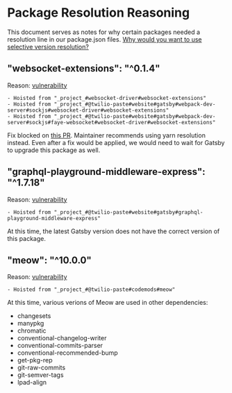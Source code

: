 # Package Resolution Reasoning

This document serves as notes for why certain packages needed a resolution line in our package.json files.
[Why would you want to use selective version resolution?](https://classic.yarnpkg.com/en/docs/selective-version-resolutions/#toc-why-would-you-want-to-do-this)

## "websocket-extensions": "^0.1.4"

Reason: [vulnerability](https://github.com/twilio-labs/paste/pull/483)

```
- Hoisted from "_project_#websocket-driver#websocket-extensions"
- Hoisted from "_project_#@twilio-paste#website#gatsby#webpack-dev-server#sockjs#websocket-driver#websocket-extensions"
- Hoisted from "_project_#@twilio-paste#website#gatsby#webpack-dev-server#sockjs#faye-websocket#websocket-driver#websocket-extensions"
```

Fix blocked on [this PR](https://github.com/faye/websocket-driver-node/pull/37). Maintainer recommends using yarn resolution instead. Even after a fix would be applied, we would need to wait for Gatsby to upgrade this package as well.

## "graphql-playground-middleware-express": "^1.7.18"

Reason: [vulnerability](https://github.com/twilio-labs/paste/pull/494)

```
- Hoisted from "_project_#@twilio-paste#website#gatsby#graphql-playground-middleware-express"
```

At this time, the latest Gatsby version does not have the correct version of this package.

## "meow": "^10.0.0"

Reason: [vulnerability](https://github.com/twilio-labs/paste/pull/1511)

```
- Hoisted from "_project_#@twilio-paste#codemods#meow"
```

At this time, various verions of Meow are used in other dependencies:

- changesets
- manypkg
- chromatic
- conventional-changelog-writer
- conventional-commits-parser
- conventional-recommended-bump
- get-pkg-rep
- git-raw-commits
- git-semver-tags
- lpad-align
